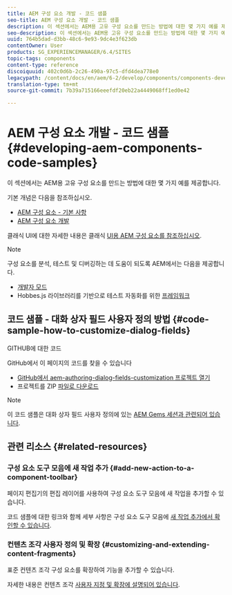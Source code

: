 ```yaml
---
title: AEM 구성 요소 개발 - 코드 샘플
seo-title: AEM 구성 요소 개발 - 코드 샘플
description: 이 섹션에서는 AEM용 고유 구성 요소를 만드는 방법에 대한 몇 가지 예를 제공합니다.
seo-description: 이 섹션에서는 AEM용 고유 구성 요소를 만드는 방법에 대한 몇 가지 예를 제공합니다.
uuid: 764b5dad-d3bb-48c6-9e93-9dc4e3f623db
contentOwner: User
products: SG_EXPERIENCEMANAGER/6.4/SITES
topic-tags: components
content-type: reference
discoiquuid: 402c0d6b-2c26-490a-97c5-dfd4dea778e0
legacypath: /content/docs/en/aem/6-2/develop/components/components-develop
translation-type: tm+mt
source-git-commit: 7b39a715166eeefdf20eb22a4449068ff1ed0e42

---
```



# AEM 구성 요소 개발 - 코드 샘플{#developing-aem-components-code-samples}

이 섹션에서는 AEM용 고유 구성 요소를 만드는 방법에 대한 몇 가지 예를 제공합니다.

기본 개념은 다음을 참조하십시오.

* [AEM 구성 요소 - 기본 사항](/help/sites-developing/components-basics.md)
* [AEM 구성 요소 개발](/help/sites-developing/developing-components.md)

클래식 UI에 대한 자세한 내용은 클래식 [UI용 AEM 구성 요소를 참조하십시오](/help/sites-developing/developing-components-classic.md).

>[!NOTE]
>
>구성 요소를 분석, 테스트 및 디버깅하는 데 도움이 되도록 AEM에서는 다음을 제공합니다.
>
>* [개발자 모드](/help/sites-developing/developer-mode.md)
>* Hobbes.js 라이브러리를 기반으로 테스트 자동화를 위한 [프레임워크](/help/sites-developing/hobbes.md)
>



## 코드 샘플 - 대화 상자 필드 사용자 정의 방법 {#code-sample-how-to-customize-dialog-fields}

GITHUB에 대한 코드

GitHub에서 이 페이지의 코드를 찾을 수 있습니다

* [GitHub에서 aem-authoring-dialog-fields-customization 프로젝트 열기](https://github.com/Adobe-Marketing-Cloud/aem-authoring-dialog-fields-customization)
* 프로젝트를 ZIP [파일로 다운로드](https://github.com/Adobe-Marketing-Cloud/aem-authoring-dialog-fields-customization/archive/master.zip)

>[!NOTE]
>
>이 코드 샘플은 대화 상자 필드 사용자 정의에 있는 [AEM Gems 세션과 관련되어 있습니다](https://docs.adobe.com/content/ddc/en/gems/customizing-dialog-fields-in-touch-ui.html).

## 관련 리소스 {#related-resources}

### 구성 요소 도구 모음에 새 작업 추가 {#add-new-action-to-a-component-toolbar}

페이지 편집기의 편집 레이어를 사용하여 구성 요소 도구 모음에 새 작업을 추가할 수 있습니다.

코드 샘플에 대한 링크와 함께 세부 사항은 구성 요소 도구 모음에 [새 작업 추가에서 확인할 수 있습니다](/help/sites-developing/customizing-page-authoring-touch.md#add-new-action-to-a-component-toolbar).

### 컨텐츠 조각 사용자 정의 및 확장 {#customizing-and-extending-content-fragments}

표준 컨텐츠 조각 구성 요소를 확장하여 기능을 추가할 수 있습니다.

자세한 내용은 컨텐츠 조각 [사용자 지정 및 확장에 설명되어 있습니다](/help/sites-developing/customizing-content-fragments.md).

